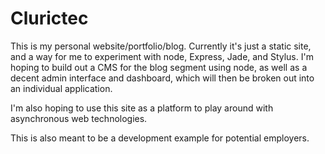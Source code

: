 # Clurictec
This is my personal website/portfolio/blog. Currently it's just a static site,
and a way for me to experiment with node, Express, Jade, and Stylus. I'm
hoping to build out a CMS for the blog segment using node, as well as a decent
admin interface and dashboard, which will then be broken out into an
individual application.

I'm also hoping to use this site as a platform to play around with asynchronous
web technologies.

This is also meant to be a development example for potential employers.